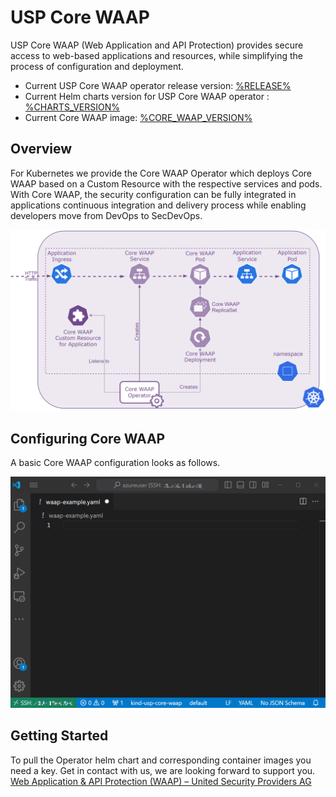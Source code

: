 # USP Core WAAP

USP Core WAAP (Web Application and API Protection) provides secure access to web-based applications and resources,
while simplifying the process of configuration and deployment.

* Current USP Core WAAP operator release version: [%RELEASE%](operator-CHANGELOG.md)
* Current Helm charts version for USP Core WAAP operator : [%CHARTS_VERSION%](helm-CHANGELOG.md)
* Current Core WAAP image: [%CORE_WAAP_VERSION%](waap-CHANGELOG.md)

## Overview

For Kubernetes we provide the Core WAAP Operator which deploys Core WAAP based on a Custom 
Resource with the respective services and pods. With Core WAAP, the security configuration can be fully integrated in applications continuous integration and delivery process 
while enabling developers move from DevOps to SecDevOps.

![Core WAAP Overview](assets/images/core-waap-illustration1.png)

## Configuring Core WAAP

A basic Core WAAP configuration looks as follows.

![Core WAAP configuration example](assets/images/core-waap-editor-demo.gif)

## Getting Started

To pull the Operator helm chart and corresponding container images you need a key. Get in contact with us, we are looking forward to support you.
[Web Application &#038; API Protection (WAAP) &#8211; United Security Providers AG](https://www.united-security-providers.ch/technology/application-security/web-application-api-protection-waap/#more)